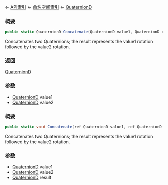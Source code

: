 ← [API索引](Api-Index) ← [命名空间索引](Namespace-Index) ← [QuaternionD](VRageMath.QuaternionD)

### 概要

```csharp
public static QuaternionD Concatenate(QuaternionD value1, QuaternionD value2)
```

Concatenates two Quaternions; the result represents the value1 rotation followed by the value2 rotation.

### 返回

[QuaternionD](VRageMath.QuaternionD)

### 参数

* [QuaternionD](VRageMath.QuaternionD) value1
* [QuaternionD](VRageMath.QuaternionD) value2
### 概要

```csharp
public static void Concatenate(ref QuaternionD value1, ref QuaternionD value2, out QuaternionD result)
```

Concatenates two Quaternions; the result represents the value1 rotation followed by the value2 rotation.

### 参数

* [QuaternionD](VRageMath.QuaternionD) value1
* [QuaternionD](VRageMath.QuaternionD) value2
* [QuaternionD](VRageMath.QuaternionD) result
